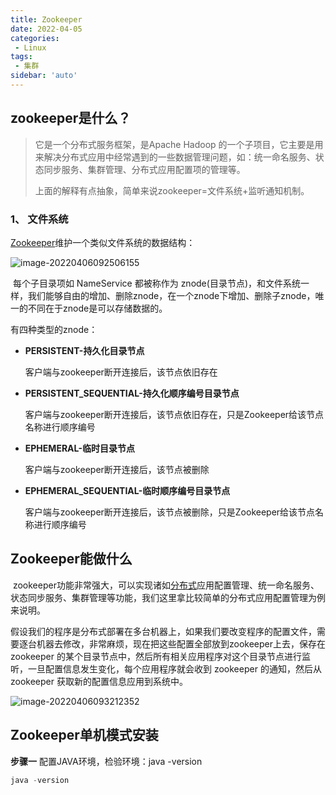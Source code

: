 ```yaml
---
title: Zookeeper
date: 2022-04-05
categories:
 - Linux
tags:
 - 集群
sidebar: 'auto'
---
```


 

## zookeeper是什么？

> 它是一个分布式服务框架，是Apache Hadoop 的一个子项目，它主要是用来解决分布式应用中经常遇到的一些数据管理问题，如：统一命名服务、状态同步服务、集群管理、分布式应用配置项的管理等。
>
> 上面的解释有点抽象，简单来说zookeeper=文件系统+监听通知机制。

### 1、 文件系统

[Zookeeper](https://so.csdn.net/so/search?q=Zookeeper&spm=1001.2101.3001.7020)维护一个类似文件系统的数据结构：

![image-20220406092506155](http://yishenlaoban-img.test.upcdn.net/image_my/image-20220406092506155.png) 

​           每个子目录项如 NameService 都被称作为 znode(目录节点)，和文件系统一样，我们能够自由的增加、删除znode，在一个znode下增加、删除子znode，唯一的不同在于znode是可以存储数据的。



有四种类型的znode：

- **PERSISTENT-持久化目录节点**

  客户端与zookeeper断开连接后，该节点依旧存在

- **PERSISTENT_SEQUENTIAL-持久化顺序编号目录节点**

  客户端与zookeeper断开连接后，该节点依旧存在，只是Zookeeper给该节点名称进行顺序编号

- **EPHEMERAL-临时目录节点**

  客户端与zookeeper断开连接后，该节点被删除

- **EPHEMERAL_SEQUENTIAL-临时顺序编号目录节点**

  客户端与zookeeper断开连接后，该节点被删除，只是Zookeeper给该节点名称进行顺序编号





## **Zookeeper能做什么**

​          zookeeper功能非常强大，可以实现诸如[分布式](https://so.csdn.net/so/search?q=分布式&spm=1001.2101.3001.7020)应用配置管理、统一命名服务、状态同步服务、集群管理等功能，我们这里拿比较简单的分布式应用配置管理为例来说明。

​         假设我们的程序是分布式部署在多台机器上，如果我们要改变程序的配置文件，需要逐台机器去修改，非常麻烦，现在把这些配置全部放到zookeeper上去，保存在 zookeeper 的某个目录节点中，然后所有相关应用程序对这个目录节点进行监听，一旦配置信息发生变化，每个应用程序就会收到 zookeeper 的通知，然后从 zookeeper 获取新的配置信息应用到系统中。

![image-20220406093212352](http://yishenlaoban-img.test.upcdn.net/image_my/image-20220406093212352.png) 



## **Zookeeper单机模式安装**

**步骤一**	配置JAVA环境，检验环境：java -version

```java
java -version
```


